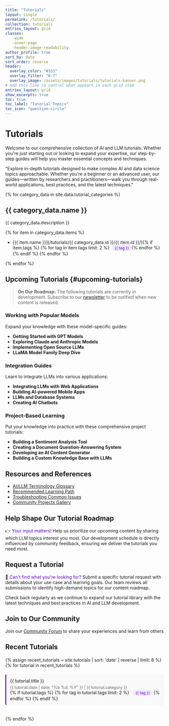 ```yaml
---
title: "Tutorials"
layout: single
permalink: /tutorials/
collection: tutorials
entries_layout: grid
classes:
   -wide
   -inner-page
   -header-image-readability
author_profile: true
sort_by: date
sort_order: reverse
header:
  overlay_color: "#333"
  overlay_filter: "0.7"
  overlay_image: /assets/images/tutorials/tutorials-banner.png
# Add this line to control what appears in each grid item
entries_layout: grid
show_excerpts: true
toc: true
toc_label: "Tutorial Topics"
toc_icon: "question-circle"
---
```


# Tutorials

Welcome to our comprehensive collection of AI and LLM tutorials. Whether you're just starting out or looking to expand your expertise, our step-by-step guides will help you master essential concepts and techniques.

"Explore in-depth tutorials designed to make complex AI and data science topics approachable. Whether you're a beginner or an advanced user, our guides—written by researchers and practitioners—walk you through real-world applications, best practices, and the latest techniques."

{% for category_data in site.data.tutorial_categories %}
## {{ category_data.name }}

{{ category_data.description }}

{% for item in category_data.items %}
- [{{ item.name }}](/tutorials/{{ category_data.id }}/{{ item.id }}/){% if item.tags %} {% for tag in item.tags limit: 2 %}<span class="tag">{{ tag }}</span>{% endfor %}{% endif %}
{% endfor %}

{% endfor %}

## Upcoming Tutorials {#upcoming-tutorials}

> **On Our Roadmap:** The following tutorials are currently in development. Subscribe to our [newsletter](/subscribe) to be notified when new content is released.

### Working with Popular Models

Expand your knowledge with these model-specific guides:

- **Getting Started with GPT Models**
- **Exploring Claude and Anthropic Models**
- **Implementing Open Source LLMs**
- **LLaMA Model Family Deep Dive**

### Integration Guides

Learn to integrate LLMs into various applications:

- **Integrating LLMs with Web Applications**
- **Building AI-powered Mobile Apps**
- **LLMs and Database Systems**
- **Creating AI Chatbots**

### Project-Based Learning

Put your knowledge into practice with these comprehensive project tutorials:

- **Building a Sentiment Analysis Tool**
- **Creating a Document Question-Answering System**
- **Developing an AI Content Generator**
- **Building a Custom Knowledge Base with LLMs**

## Resources and References

- [AI/LLM Terminology Glossary](/resources/glossary/)
- [Recommended Learning Path](/resources/learning-path/)
- [Troubleshooting Common Issues](/resources/troubleshooting/)
- [Community Projects Gallery](/community/projects/)

## Help Shape Our Tutorial Roadmap

👉 <span style="color:#5c00c7;">Your input matters!</span> Help us prioritize our upcoming content by sharing which LLM topics interest you most. Our development schedule is directly influenced by community feedback, ensuring we deliver the tutorials you need most.

## Request a Tutorial

📌 <span style="color: #5c00c7;">Can't find what you're looking for?</span> Submit a specific tutorial request with details about your use case and learning goals. Our team reviews all submissions to identify high-demand topics for our content roadmap.

Check back regularly as we continue to expand our tutorial library with the latest techniques and best practices in AI and LLM development.

## Join to Our Community

Join our [Community Forum](/tutorials/community-forum/) to share your experiences and learn from others

## Recent Tutorials

<div class="tutorials-list">
  {% assign recent_tutorials = site.tutorials | sort: 'date' | reverse | limit: 8 %}
  {% for tutorial in recent_tutorials %}
    <div class="tutorial-card">
      <a href="{{ tutorial.url }}">{{ tutorial.title }}</a>
      <div class="meta">{{ tutorial.date | date: "%b %d, %Y" }} | {{ tutorial.category }}</div>
      {% if tutorial.tags %}
        {% for tag in tutorial.tags limit: 2 %}
          <span class="tag">{{ tag }}</span>
        {% endfor %}
      {% endif %}
    </div>
  {% endfor %}
</div>

<style>
.tag {
  display: inline-block;
  background: #f0e7ff;
  color: #5c00c7;
  padding: 2px 8px;
  font-size: 0.75rem;
  border-radius: 12px;
  margin-left: 8px;
}

.tutorial-card {
  background: #f9f9f9;
  border-left: 3px solid #5c00c7;
  padding: 12px;
  margin-bottom: 15px;
  border-radius: 4px;
}

.tutorial-card a {
  font-weight: 500;
  color: #333;
  text-decoration: none;
}

.tutorial-card .meta {
  font-size: 0.8rem;
  color: #666;
  margin-top: 5px;
}

.tutorials-list {
  display: grid;
  grid-template-columns: repeat(auto-fill, minmax(300px, 1fr));
  gap: 20px;
  margin-top: 20px;
}

@media (max-width: 768px) {
  .tutorials-list {
    grid-template-columns: 1fr;
  }
}
</style>